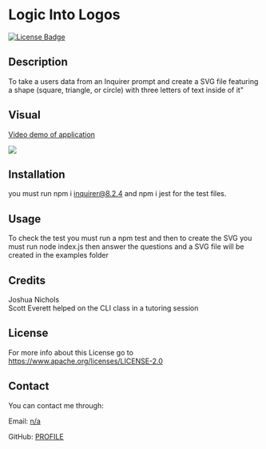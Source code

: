 # Logic Into Logos
 
  [![License Badge](https://img.shields.io/badge/License-Apache-purple)](https://www.apache.org/licenses/LICENSE-2.0)
 
  ## Description

  To take a users data from an Inquirer prompt and create a SVG file featuring a shape (square, triangle, or circle) with three letters of text inside of it"

  ## Visual

  <a href="https://drive.google.com/file/d/1EaV4D-Sbkv74nUP17iT3x6zyGZARFDkv/view">Video demo of application 
  </a>

  <img src="assets/2023-08-09 22.36.20.gif"> </img>


  ## Installation

  you must run npm i inquirer@8.2.4 and npm i jest for the test files.

  ## Usage

  To check the test you must run a npm test and then to create the SVG you must run node index.js then answer the questions and a SVG file will be created in the examples folder

  ## Credits

  Joshua Nichols </br> Scott Everett helped on the CLI class in a tutoring session

  ## License

  For more info about this License go to https://www.apache.org/licenses/LICENSE-2.0

  ## Contact

  You can contact me through:

  Email: [n/a](mailto:n/a)

  GitHub: [PROFILE](https://github.com/JoshON5)